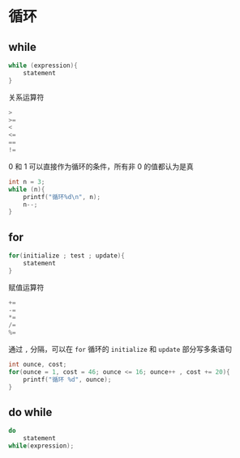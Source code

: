 # 循环

## while

```c
while (expression){
    statement
}
```

关系运算符

```c
>
>=
<
<=
==
!=
```

0 和 1 可以直接作为循环的条件，所有非 0 的值都认为是真

```c
int n = 3;
while (n){
    printf("循环%d\n", n);
    n--;
}
```

## for

```c
for(initialize ; test ; update){
    statement
}
```

赋值运算符
```c
+=
-=
*=
/=
%=
```

通过 `,` 分隔，可以在 `for` 循环的 `initialize` 和 `update` 部分写多条语句

```c
int ounce, cost;
for(ounce = 1, cost = 46; ounce <= 16; ounce++ , cost += 20){
    printf("循环 %d", ounce);
}
```

## do while

```c
do 
    statement
while(expression);
```

